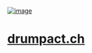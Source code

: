 [![image](https://user-images.githubusercontent.com/5184499/188588536-0804eb2f-a4d7-4738-bb87-90780550b144.png)](https://drumpact.ch)

# [drumpact.ch](https://drumpact.ch)
